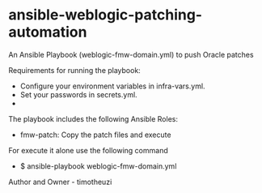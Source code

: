 # ansible-weblogic-patching-automation

An Ansible Playbook (weblogic-fmw-domain.yml) to push Oracle patches

Requirements for running the playbook:
- Configure your environment variables in infra-vars.yml.
- Set your passwords in secrets.yml.
-
The playbook includes the following Ansible Roles:
- fmw-patch: Copy the patch files and execute

For execute it alone use the following command
- $ ansible-playbook weblogic-fmw-domain.yml

Author and Owner - timotheuzi
